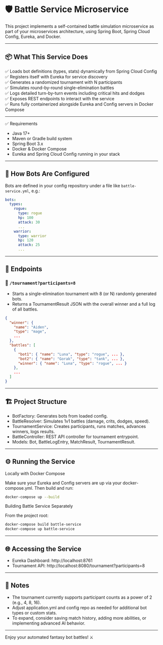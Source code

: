 # 🛡️ Battle Service Microservice

This project implements a self-contained battle simulation microservice as part of your microservices architecture, using Spring Boot, Spring Cloud Config, Eureka, and Docker.

---

## 📦 What This Service Does

✅ Loads bot definitions (types, stats) dynamically from Spring Cloud Config  
✅ Registers itself with Eureka for service discovery  
✅ Generates a randomized tournament with N participants  
✅ Simulates round-by-round single-elimination battles  
✅ Logs detailed turn-by-turn events including critical hits and dodges  
✅ Exposes REST endpoints to interact with the service  
✅ Runs fully containerized alongside Eureka and Config servers in Docker Compose

---

✅ Requirements

* Java 17+
* Maven or Gradle build system
* Spring Boot 3.x
* Docker & Docker Compose
* Eureka and Spring Cloud Config running in your stack

---

## 🔧 How Bots Are Configured

Bots are defined in your config repository under a file like `battle-service.yml`, e.g.:

```yaml
bots:
  types:
    rogue:
      type: rogue
      hp: 100
      attack: 30
      ...
    warrior:
      type: warrior
      hp: 120
      attack: 25
      ...
```

---

## 🚀 Endpoints

### 🎲 `/tournament?participants=8`

* Starts a single-elimination tournament with 8 (or N) randomly generated bots.
* Returns a TournamentResult JSON with the overall winner and a full log of all battles.

```json 
{
  "winner": {
    "name": "Aiden",
    "type": "mage",
    ...
  },
  "battles": [
    {
      "bot1": { "name": "Luna", "type": "rogue", ... },
      "bot2": { "name": "Gorak", "type": "tank", ... },
      "winner": { "name": "Luna", "type": "rogue", ... }
    },
    ...
  ]
}
```

---

## 🏗️ Project Structure

* BotFactory: Generates bots from loaded config.
* BattleResolver: Simulates 1v1 battles (damage, crits, dodges, speed).
* TournamentService: Creates participants, runs matches, advances winners, logs results.
* BattleController: REST API controller for tournament entrypoint.
* Models: Bot, BattleLogEntry, MatchResult, TournamentResult.

---

## ⚙️ Running the Service

Locally with Docker Compose

Make sure your Eureka and Config servers are up via your docker-compose.yml. Then build and run:

``` bash 
docker-compose up --build
```

Building Battle Service Separately

From the project root:

```bash
docker-compose build battle-service
docker-compose up battle-service
```
---

## 🌐 Accessing the Service

* Eureka Dashboard: http://localhost:8761
* Tournament API: http://localhost:8080/tournament?participants=8

---

## 📝 Notes

* The tournament currently supports participant counts as a power of 2 (e.g., 4, 8, 16).
* Adjust application.yml and config repo as needed for additional bot types or custom stats.
* To expand, consider saving match history, adding more abilities, or implementing advanced AI behavior.

--- 

Enjoy your automated fantasy bot battles! ⚔️

